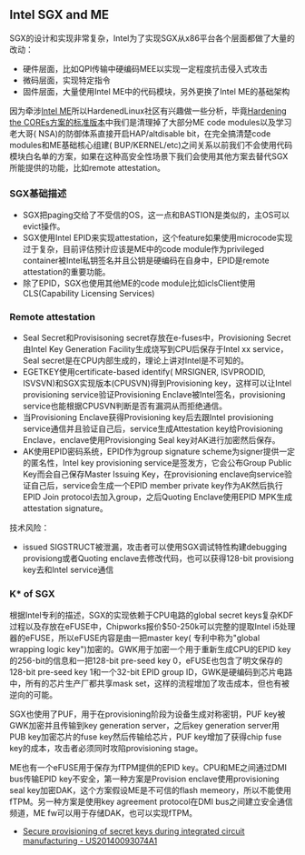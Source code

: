 ## Intel SGX and ME

SGX的设计和实现非常复杂，Intel为了实现SGX从x86平台各个层面都做了大量的改动：

* 硬件层面，比如QPI传输中硬编码MEE以实现一定程度抗击侵入式攻击
* 微码层面，实现特定指令
* 固件层面，大量使用Intel ME中的代码模块，另外更换了Intel ME的基础架构

因为牵涉[Intel ME](https://github.com/hardenedlinux/firmware-anatomy/blob/master/hack_ME/me_info.md)所以HardenedLinux社区有兴趣做一些分析，毕竟[Hardening the COREs方案的标准版本](https://github.com/hardenedlinux/hardenedlinux_profiles/blob/master/slide/hardening_the_core.pdf)中我们是清理掉了大部分ME code modules以及学习老大哥( NSA)的防御体系直接开启HAP/altdisable bit，在完全搞清楚code modules和ME基础核心组建( BUP/KERNEL/etc)之间关系以前我们不会使用代码模块白名单的方案，如果在这种高安全性场景下我们会使用其他方案去替代SGX所能提供的功能，比如remote attestation。


### SGX基础描述

* SGX把paging交给了不受信的OS，这一点和BASTION是类似的，主OS可以evict操作。
* SGX使用Intel EPID来实现attestation，这个feature如果使用microcode实现过于复杂，目前评估预计应该是ME中的code module作为privileged container被Intel私钥签名并且公钥是硬编码在自身中，EPID是remote attestation的重要功能。
* 除了EPID，SGX也使用其他ME的code module比如iclsClient使用CLS(Capability Licensing Services)


### Remote attestation

* Seal Secret和Provisisoning secret存放在e-fuses中，Provisioning Secret由Intel Key Generation Facility生成烧写到CPU后保存于Intel xx service，Seal secret是在CPU内部生成的，理论上讲对Intel是不可知的。
* EGETKEY使用certificate-based identify( MRSIGNER, ISVPRODID, ISVSVN)和SGX实现版本(CPUSVN)得到Provisioning key，这样可以让Intel provisioning service验证Provisioning Enclave被Intel签名，provisioning service也能根据CPUSVN判断是否有漏洞从而拒绝通信。
* 当Provisioning Enclave获得Provisioning key后去跟Intel provisioning service通信并且验证自己后，service生成Attestation key给Provisioning Enclave，enclave使用Provisionging Seal key对AK进行加密然后保存。
* AK使用EPID密码系统，EPID作为group signature scheme为signer提供一定的匿名性，Intel key provisioning service是签发方，它会公布Group Public Key而会自己保存Master Issuing Key，在provisioning enclave向service验证自己后，service会生成一个EPID member private key作为AK然后执行EPID Join protocol去加入group，之后Quoting Enclave使用EPID MPK生成attestation signature。

技术风险：
* issued SIGSTRUCT被泄漏，攻击者可以使用SGX调试特性构建debugging provisiong或者Quoting enclave去修改代码，也可以获得128-bit provisiong key去和Intel service通信


### K* of SGX

根据Intel专利的描述，SGX的实现依赖于CPU电路的global secret keys复杂KDF过程以及存放在eFUSE中，Chipworks报价$50-250k可以完整的提取Intel i5处理器的eFUSE，所以eFUSE内容是由一把master key( 专利中称为"global wrapping logic key")加密的。GWK用于加密一个用于重新生成CPU的EPID key的256-bit的信息和一把128-bit pre-seed key 0，eFUSE也包含了明文保存的128-bit pre-seed key 1和一个32-bit EPID group ID，GWK是硬编码到芯片电路中，所有的芯片生产厂都共享mask set，这样的流程增加了攻击成本，但也有被逆向的可能。

SGX也使用了PUF，用于在provisioning阶段为设备生成对称密钥，PUF key被GWK加密并且传输到key generation server，之后key generation server用PUB key加密芯片的fuse key然后传输给芯片，PUF key增加了获得chip fuse key的成本，攻击者必须同时攻陷provisioning stage。

ME也有一个eFUSE用于保存为fTPM提供的EPID key。CPU和ME之间通过DMI bus传输EPID key不安全，第一种方案是Provision enclave使用provisioning seal key加密DAK，这个方案假设ME是不可信的flash memeory，所以不能使用fTPM。另一种方案是使用key agreement protocol在DMI bus之间建立安全通信频道，ME fw可以用于存储DAK，也可以实现fTPM。

* [Secure provisioning of secret keys during integrated circuit manufacturing - US20140093074A1](https://patents.google.com/patent/US20140093074)
